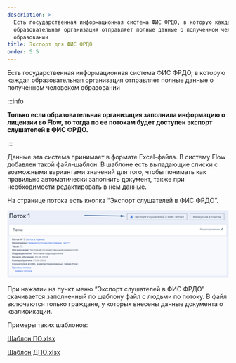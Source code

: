 ```yaml
---
description: >-
  Есть государственная информационная система ФИС ФРДО, в которую каждая
  образовательная организация отправляет полные данные о полученном человеком
  образовании
title: Экспорт для ФИС ФРДО
order: 5.5
---
```


Есть государственная информационная система ФИС ФРДО, в которую каждая образовательная организация отправляет полные данные о полученном человеком образовании

:::info 

**Только если образовательная организация заполнила информацию о лицензии во Flow, то тогда по ее потокам будет доступен экспорт слушателей в ФИС ФРДО.**

:::

Данные эта система принимает в формате Excel-файла. В систему Flow добавлен такой файл-шаблон. В шаблоне есть выпадающие списки с возможными вариантами значений для того, чтобы понимать как правильно автоматически заполнить документ, также при необходимости редактировать в нем данные.

На странице потока  есть кнопка “Экспорт слушателей в ФИС ФРДО”.

![](<../.gitbook/assets/image (184).png>)

При нажатии на пункт меню “Экспорт слушателей в ФИС ФРДО” скачивается заполненный по шаблону файл с людьми по потоку. В файл включаются только граждане, у которых внесены данные документа о квалификации.

Примеры таких шаблонов:

[Шаблон ПО.xlsx](<./Шаблон ПО.xlsx>)

[Шаблон ДПО.xlsx](<./Шаблон ДПО.xlsx>)